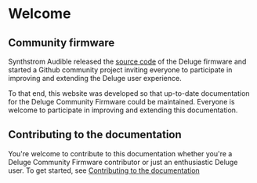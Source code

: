 # Welcome

## Community firmware

Synthstrom Audible released the [source code](https://github.com/SynthstromAudible/DelugeFirmware/wiki/How%E2%80%90To-Guides) of the Deluge firmware and started a Github community project inviting everyone to participate in improving and extending the Deluge user experience.

To that end, this website was developed so that up-to-date documentation for the Deluge Community Firmware could be maintained. Everyone is welcome to participate in improving and extending this documentation.

## Contributing to the documentation

You're welcome to contribute to this documentation whether you're a Deluge Community Firmware contributor or just an enthusiastic Deluge user. To get started, see [Contributing to the documentation](contributing/contributing-to-the-docs.md)